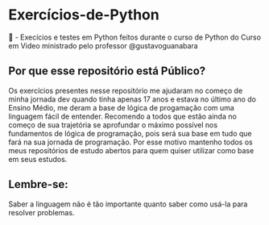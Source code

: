 # Exercícios-de-Python
📜 - Execícios e testes em Python feitos durante o curso de Python do Curso em Video ministrado pelo professor @gustavoguanabara 

## Por que esse repositório está Público?
Os exercícios presentes nesse repositório me ajudaram no começo de minha jornada dev quando tinha apenas 17 anos e estava no último ano do Ensino Médio, me deram a base de lógica de progamação com uma linguagem fácil de entender. Recomendo a todos que estão ainda no começo de sua trajetória se aprofundar o máximo possível nos fundamentos de lógica de programação, pois será sua base em tudo que fará na sua jornada de programação. Por esse motivo mantenho todos os meus repositórios de estudo abertos para quem quiser utilizar como base em seus estudos. 

## Lembre-se: 
Saber a linguagem não é tão importante quanto saber como usá-la para resolver problemas.
